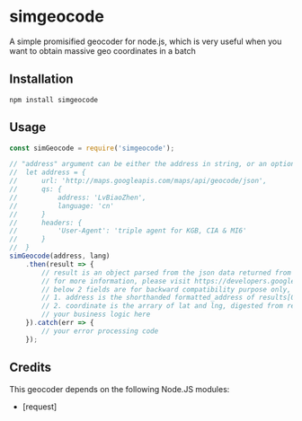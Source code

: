 simgeocode
==========

A simple promisified geocoder for node.js, which is very useful when you want to obtain massive geo coordinates in a batch
## Installation

```
npm install simgeocode
```

## Usage
```javascript
const simGeocode = require('simgeocode');

// "address" argument can be either the address in string, or an options object (for advanced users only) for request, e.g.
//  let address = {
//      url: 'http://maps.googleapis.com/maps/api/geocode/json',
//      qs: {
//          address: 'LvBiaoZhen',
//          language: 'cn'
//      }
//      headers: {
//          'User-Agent': 'triple agent for KGB, CIA & MI6'
//      }
//  }
simGeocode(address, lang)
    .then(result => {
        // result is an object parsed from the json data returned from google map geocode/geodecode service
        // for more information, please visit https://developers.google.com/maps/documentation/geocoding/intro
        // below 2 fields are for backward compatibility purpose only, not recommended: 
        // 1. address is the shorthanded formatted_address of results[0]
        // 2. coordinate is the arrary of lat and lng, digested from results[0]
        // your business logic here
    }).catch(err => {
        // your error processing code
    });
```


Credits
---------------

This geocoder depends on the following Node.JS modules:
* [request]
